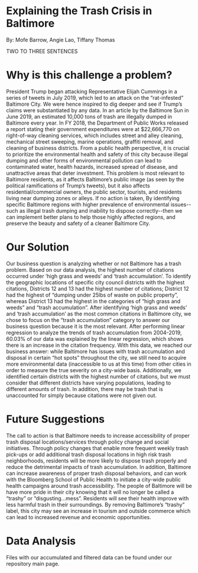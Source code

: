 # Explaining the Trash Crisis in Baltimore
By: Mofe Barrow, Angie Lao, Tiffany Thomas

TWO TO THREE SENTENCES 

# Why is this challenge a problem?

President Trump began attacking Representative Elijah Cummings in a series of tweets in July 2019, which led to an attack on the “rat-infested” Baltimore City. We were hence inspired to dig deeper and see if Trump’s claims were substantiated by any data. In an article by the Baltimore Sun in June 2019, an estimated 10,000 tons of trash are illegally dumped in Baltimore every year. In FY 2018, the Department of Public Works released a report stating their government expenditures were at $22,666,770 on right-of-way cleaning services, which includes street and alley cleaning, mechanical street sweeping, marine operations, graffiti removal, and cleaning of business districts. From a public health perspective, it is crucial to prioritize the environmental health and safety of this city because illegal dumping and other forms of environmental pollution can lead to contaminated water, health hazards, increased spread of disease, and unattractive areas that deter investment. This problem is most relevant to Baltimore residents, as it affects Baltimore’s public image (as seen by the political ramifications of Trump’s tweets), but it also affects residential/commercial owners, the public sector, tourists, and residents living near dumping zones or alleys. If no action is taken, By identifying specific Baltimore regions with higher prevalence of environmental issues--such as illegal trash dumping and inability to dispose correctly--then we can implement better plans to help those highly affected regions, and preserve the beauty and safety of a cleaner Baltimore City. 

# Our Solution

Our business question is analyzing whether or not Baltimore has a trash problem. Based on our data analysis, the highest number of citations occurred under ‘high grass and weeds’ and ‘trash accumulation’. To identify the geographic locations of specific city council districts with the highest citations, Districts 12 and 13 had the highest number of citations; District 12 had the highest of “dumping under 25lbs of waste on public property”, whereas District 13 had the highest in the categories of “high grass and weeds” and “trash accumulation”. 
After identifying ‘high grass and weeds’ and ‘trash accumulation’ as the most common citations in Baltimore city, we chose to focus on the “trash accumulation” category to answer our business question because it is the most relevant. After performing linear regression to analyze the trends of trash accumulation from 2004-2019, 60.03% of our data was explained by the linear regression, which shows there is an increase in the citation frequency. 
With this data, we reached our business answer: while Baltimore has issues with trash accumulation and disposal in certain “hot spots” throughout the city, we still need to acquire more environmental data (inaccessible to us at this time) from other cities in order to measure the true severity on a city-wide basis. Additionally, we identified certain districts with the highest number of citations, but we must consider that different districts have varying populations, leading to different amounts of trash. In addition, there may be trash that is unaccounted for simply because citations were not given out.

# Future Suggestions

The call to action is that Baltimore needs to increase accessibility of proper trash disposal locations/services through policy change and social initiatives. Through policy changes that enable more frequent weekly trash pick-ups or add additional trash disposal locations in high risk trash neighborhoods, residents will be more likely to dispose trash properly and reduce the detrimental impacts of trash accumulation. In addition, Baltimore can increase awareness of proper trash disposal behaviors, and can work with the Bloomberg School of Public Health to initiate a city-wide public health campaigns around trash accessibility. 
The people of Baltimore will be have more pride in their city knowing that it will no longer be called a “trashy” or “disgusting...mess”. Residents will see their health improve with less harmful trash in their surroundings. By removing Baltimore’s “trashy” label, this city may see an increase in tourism and outside commerce which can lead to increased revenue and economic opportunities. 

# Data Analysis

Files with our accumulated and filtered data can be found under our repository main page.
